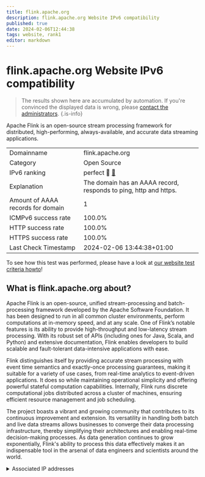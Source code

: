 ```yaml
---
title: flink.apache.org
description: flink.apache.org Website IPv6 compatibility
published: true
date: 2024-02-06T12:44:38
tags: website, rank1
editor: markdown
---
```


# flink.apache.org Website IPv6 compatibility

> The results shown here are accumulated by automation. If you're convinced the displayed data is wrong, please [contact the administrators](/howto/chat). 
{.is-info}

Apache Flink is an open-source stream processing framework for distributed, high-performing, always-available, and accurate data streaming applications.


|   |   |
| - | - |
| Domainname | flink.apache.org
| Category | Open Source |
| IPv6 ranking | perfect :1st_place_medal: [🔗](/howto/ranking) |
| Explanation | The domain has an AAAA record, responds to ping, http and https. |
| Amount of AAAA records for domain | 1 |
| ICMPv6 success rate | 100.0%|
| HTTP success rate | 100.0% |
| HTTPS success rate | 100.0% |
| Last Check Timestamp | 2024-02-06 13:44:38+01:00 |

To see how this test was performed, please have a look at [our website test criteria howto](/howto/testcriteria/website)!


## What is flink.apache.org about?
Apache Flink is an open-source, unified stream-processing and batch-processing framework developed by the Apache Software Foundation. It has been designed to run in all common cluster environments, perform computations at in-memory speed, and at any scale. One of Flink’s notable features is its ability to provide high-throughput and low-latency stream processing. With its robust set of APIs (including ones for Java, Scala, and Python) and extensive documentation, Flink enables developers to build scalable and fault-tolerant data-intensive applications with ease.

Flink distinguishes itself by providing accurate stream processing with event time semantics and exactly-once processing guarantees, making it suitable for a variety of use cases, from real-time analytics to event-driven applications. It does so while maintaining operational simplicity and offering powerful stateful computation capabilities. Internally, Flink runs discrete computational jobs distributed across a cluster of machines, ensuring efficient resource management and job scheduling.

The project boasts a vibrant and growing community that contributes to its continuous improvement and extension. Its versatility in handling both batch and live data streams allows businesses to converge their data processing infrastructure, thereby simplifying their architectures and enabling real-time decision-making processes. As data generation continues to grow exponentially, Flink's ability to process this data effectively makes it an indispensable tool in the arsenal of data engineers and scientists around the world.



<details>
<summary>Associated IP addresses</summary>

2a04:4e42::644

</details>
